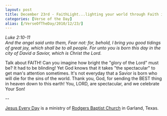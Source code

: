 ```yaml
---
layout: post
title: December 23rd - FaithLight...lighting your world through Faith in
categories: [Verse of the Day]
alias: [/VerseOfTheDay/2010/12/23/]
---
```


_Luke 2:10-11  
And the angel said unto them, Fear not: for, behold, I bring you
good tidings of great joy, which shall be to all people. For unto you
is born this day in the city of David a Savior, which is Christ the
Lord._

Talk about FAITH! Can you imagine how bright the "glory of the
Lord" must be? It had to be blinding! Yet God knows that it takes
"the spectacular" to get man's attention sometimes. It's not everyday
that a Savior is born who will die for the sins of the world. Thank
you, God, for sending the BEST thing in heaven down to this earth!
You, LORD, are spectacular, and we celebrate Your Son!

 --

<a href=http://jesuseveryday.net>Jesus Every Day</a> is a ministry of <a href=http://rodgersbaptist.net>Rodgers Baptist Church</a> in Garland, Texas.
